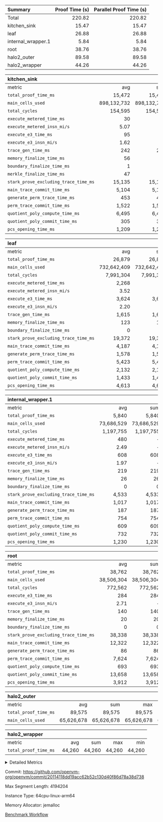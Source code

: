 | Summary | Proof Time (s) | Parallel Proof Time (s) |
|:---|---:|---:|
| Total |  220.82 |  220.82 |
| kitchen_sink |  15.47 |  15.47 |
| leaf |  26.88 |  26.88 |
| internal_wrapper.1 |  5.84 |  5.84 |
| root |  38.76 |  38.76 |
| halo2_outer |  89.58 |  89.58 |
| halo2_wrapper |  44.26 |  44.26 |


| kitchen_sink |||||
|:---|---:|---:|---:|---:|
|metric|avg|sum|max|min|
| `total_proof_time_ms ` |  15,472 |  15,472 |  15,472 |  15,472 |
| `main_cells_used     ` |  898,132,732 |  898,132,732 |  898,132,732 |  898,132,732 |
| `total_cycles        ` |  154,595 |  154,595 |  154,595 |  154,595 |
| `execute_metered_time_ms` |  30 | -          | -          | -          |
| `execute_metered_insn_mi/s` |  5.07 | -          | -          | -          |
| `execute_e3_time_ms  ` |  95 |  95 |  95 |  95 |
| `execute_e3_insn_mi/s` |  1.62 | -          |  1.62 |  1.62 |
| `trace_gen_time_ms   ` |  242 |  242 |  242 |  242 |
| `memory_finalize_time_ms` |  56 |  56 |  56 |  56 |
| `boundary_finalize_time_ms` |  1 |  1 |  1 |  1 |
| `merkle_finalize_time_ms` |  47 |  47 |  47 |  47 |
| `stark_prove_excluding_trace_time_ms` |  15,135 |  15,135 |  15,135 |  15,135 |
| `main_trace_commit_time_ms` |  5,104 |  5,104 |  5,104 |  5,104 |
| `generate_perm_trace_time_ms` |  453 |  453 |  453 |  453 |
| `perm_trace_commit_time_ms` |  1,522 |  1,522 |  1,522 |  1,522 |
| `quotient_poly_compute_time_ms` |  6,495 |  6,495 |  6,495 |  6,495 |
| `quotient_poly_commit_time_ms` |  305 |  305 |  305 |  305 |
| `pcs_opening_time_ms ` |  1,209 |  1,209 |  1,209 |  1,209 |

| leaf |||||
|:---|---:|---:|---:|---:|
|metric|avg|sum|max|min|
| `total_proof_time_ms ` |  26,879 |  26,879 |  26,879 |  26,879 |
| `main_cells_used     ` |  732,642,409 |  732,642,409 |  732,642,409 |  732,642,409 |
| `total_cycles        ` |  7,991,304 |  7,991,304 |  7,991,304 |  7,991,304 |
| `execute_metered_time_ms` |  2,268 | -          | -          | -          |
| `execute_metered_insn_mi/s` |  3.52 | -          | -          | -          |
| `execute_e3_time_ms  ` |  3,624 |  3,624 |  3,624 |  3,624 |
| `execute_e3_insn_mi/s` |  2.20 | -          |  2.20 |  2.20 |
| `trace_gen_time_ms   ` |  1,615 |  1,615 |  1,615 |  1,615 |
| `memory_finalize_time_ms` |  123 |  123 |  123 |  123 |
| `boundary_finalize_time_ms` |  0 |  0 |  0 |  0 |
| `stark_prove_excluding_trace_time_ms` |  19,372 |  19,372 |  19,372 |  19,372 |
| `main_trace_commit_time_ms` |  4,187 |  4,187 |  4,187 |  4,187 |
| `generate_perm_trace_time_ms` |  1,578 |  1,578 |  1,578 |  1,578 |
| `perm_trace_commit_time_ms` |  5,423 |  5,423 |  5,423 |  5,423 |
| `quotient_poly_compute_time_ms` |  2,132 |  2,132 |  2,132 |  2,132 |
| `quotient_poly_commit_time_ms` |  1,433 |  1,433 |  1,433 |  1,433 |
| `pcs_opening_time_ms ` |  4,613 |  4,613 |  4,613 |  4,613 |

| internal_wrapper.1 |||||
|:---|---:|---:|---:|---:|
|metric|avg|sum|max|min|
| `total_proof_time_ms ` |  5,840 |  5,840 |  5,840 |  5,840 |
| `main_cells_used     ` |  73,686,529 |  73,686,529 |  73,686,529 |  73,686,529 |
| `total_cycles        ` |  1,197,755 |  1,197,755 |  1,197,755 |  1,197,755 |
| `execute_metered_time_ms` |  480 | -          | -          | -          |
| `execute_metered_insn_mi/s` |  2.49 | -          | -          | -          |
| `execute_e3_time_ms  ` |  608 |  608 |  608 |  608 |
| `execute_e3_insn_mi/s` |  1.97 | -          |  1.97 |  1.97 |
| `trace_gen_time_ms   ` |  219 |  219 |  219 |  219 |
| `memory_finalize_time_ms` |  26 |  26 |  26 |  26 |
| `boundary_finalize_time_ms` |  0 |  0 |  0 |  0 |
| `stark_prove_excluding_trace_time_ms` |  4,533 |  4,533 |  4,533 |  4,533 |
| `main_trace_commit_time_ms` |  1,017 |  1,017 |  1,017 |  1,017 |
| `generate_perm_trace_time_ms` |  187 |  187 |  187 |  187 |
| `perm_trace_commit_time_ms` |  754 |  754 |  754 |  754 |
| `quotient_poly_compute_time_ms` |  609 |  609 |  609 |  609 |
| `quotient_poly_commit_time_ms` |  732 |  732 |  732 |  732 |
| `pcs_opening_time_ms ` |  1,230 |  1,230 |  1,230 |  1,230 |

| root |||||
|:---|---:|---:|---:|---:|
|metric|avg|sum|max|min|
| `total_proof_time_ms ` |  38,762 |  38,762 |  38,762 |  38,762 |
| `main_cells_used     ` |  38,506,304 |  38,506,304 |  38,506,304 |  38,506,304 |
| `total_cycles        ` |  772,562 |  772,562 |  772,562 |  772,562 |
| `execute_e3_time_ms  ` |  284 |  284 |  284 |  284 |
| `execute_e3_insn_mi/s` |  2.71 | -          |  2.71 |  2.71 |
| `trace_gen_time_ms   ` |  140 |  140 |  140 |  140 |
| `memory_finalize_time_ms` |  20 |  20 |  20 |  20 |
| `boundary_finalize_time_ms` |  0 |  0 |  0 |  0 |
| `stark_prove_excluding_trace_time_ms` |  38,338 |  38,338 |  38,338 |  38,338 |
| `main_trace_commit_time_ms` |  12,322 |  12,322 |  12,322 |  12,322 |
| `generate_perm_trace_time_ms` |  86 |  86 |  86 |  86 |
| `perm_trace_commit_time_ms` |  7,624 |  7,624 |  7,624 |  7,624 |
| `quotient_poly_compute_time_ms` |  693 |  693 |  693 |  693 |
| `quotient_poly_commit_time_ms` |  13,658 |  13,658 |  13,658 |  13,658 |
| `pcs_opening_time_ms ` |  3,912 |  3,912 |  3,912 |  3,912 |

| halo2_outer |||||
|:---|---:|---:|---:|---:|
|metric|avg|sum|max|min|
| `total_proof_time_ms ` |  89,575 |  89,575 |  89,575 |  89,575 |
| `main_cells_used     ` |  65,626,678 |  65,626,678 |  65,626,678 |  65,626,678 |

| halo2_wrapper |||||
|:---|---:|---:|---:|---:|
|metric|avg|sum|max|min|
| `total_proof_time_ms ` |  44,260 |  44,260 |  44,260 |  44,260 |



<details>
<summary>Detailed Metrics</summary>

|  | memory_finalize_time_ms | insns | execute_metered_time_ms | execute_metered_insn_mi/s | execute_e3_time_ms | execute_e3_insn_mi/s | boundary_finalize_time_ms |
| --- | --- | --- | --- | --- | --- | --- |
|  | 20 | 1,198,228 | 209 | 3.69 | 284 | 2.72 | 0 | 

| group | trace_gen_time_ms | total_proof_time_ms | total_cycles | total_cells | stark_prove_excluding_trace_time_ms | quotient_poly_compute_time_ms | quotient_poly_commit_time_ms | perm_trace_commit_time_ms | pcs_opening_time_ms | num_segments | num_children | memory_finalize_time_ms | main_trace_commit_time_ms | main_cells_used | insns | generate_perm_trace_time_ms | fri.log_blowup | execute_metered_time_ms | execute_metered_insn_mi/s | execute_e3_time_ms | execute_e3_insn_mi/s | boundary_finalize_time_ms |
| --- | --- | --- | --- | --- | --- | --- | --- | --- | --- | --- | --- | --- | --- | --- | --- | --- | --- | --- | --- | --- | --- | --- |
| halo2_outer |  | 89,575 |  |  |  |  |  |  |  |  |  |  |  | 65,626,678 |  |  |  |  |  |  |  |  | 
| halo2_wrapper |  | 44,260 |  |  |  |  |  |  |  |  |  |  |  |  |  |  |  |  |  |  |  |  | 
| internal_wrapper.1 | 219 | 5,840 | 1,197,755 | 224,975,330 | 4,533 | 609 | 732 | 754 | 1,230 |  |  | 26 | 1,017 | 73,686,529 | 1,197,756 | 187 | 2 | 480 | 2.49 | 608 | 1.97 | 0 | 
| kitchen_sink |  |  |  |  |  |  |  |  |  | 1 |  |  |  |  | 154,596 |  | 1 | 30 | 5.07 |  |  |  | 
| leaf |  |  |  |  |  |  |  |  |  |  | 1 |  |  |  |  |  | 1 |  |  |  |  |  | 

| group | air_name | rows | prep_cols | perm_cols | main_cols | cells |
| --- | --- | --- | --- | --- | --- | --- |
| internal_wrapper.1 | AccessAdapterAir<2> | 524,288 |  | 12 | 11 | 12,058,624 | 
| internal_wrapper.1 | AccessAdapterAir<4> | 262,144 |  | 12 | 13 | 6,553,600 | 
| internal_wrapper.1 | AccessAdapterAir<8> | 4,096 |  | 12 | 17 | 118,784 | 
| internal_wrapper.1 | FriReducedOpeningAir | 524,288 |  | 44 | 27 | 37,224,448 | 
| internal_wrapper.1 | JalRangeCheckAir | 65,536 |  | 16 | 12 | 1,835,008 | 
| internal_wrapper.1 | NativePoseidon2Air<BabyBearParameters>, 1> | 131,072 |  | 160 | 398 | 73,138,176 | 
| internal_wrapper.1 | PhantomAir | 32,768 |  | 8 | 6 | 458,752 | 
| internal_wrapper.1 | ProgramAir | 131,072 |  | 8 | 10 | 2,359,296 | 
| internal_wrapper.1 | VariableRangeCheckerAir | 262,144 | 2 | 8 | 1 | 2,359,296 | 
| internal_wrapper.1 | VmAirWrapper<AluNativeAdapterAir, FieldArithmeticCoreAir> | 1,048,576 |  | 20 | 29 | 51,380,224 | 
| internal_wrapper.1 | VmAirWrapper<BranchNativeAdapterAir, BranchEqualCoreAir<1> | 131,072 |  | 16 | 23 | 5,111,808 | 
| internal_wrapper.1 | VmAirWrapper<NativeAdapterAir<2, 0>, PublicValuesCoreAir> | 64 |  | 16 | 23 | 2,496 | 
| internal_wrapper.1 | VmAirWrapper<NativeLoadStoreAdapterAir<1>, NativeLoadStoreCoreAir<1> | 262,144 |  | 24 | 21 | 11,796,480 | 
| internal_wrapper.1 | VmAirWrapper<NativeLoadStoreAdapterAir<4>, NativeLoadStoreCoreAir<4> | 131,072 |  | 24 | 27 | 6,684,672 | 
| internal_wrapper.1 | VmAirWrapper<NativeVectorizedAdapterAir<4>, FieldExtensionCoreAir> | 131,072 |  | 20 | 38 | 7,602,176 | 
| internal_wrapper.1 | VmConnectorAir | 2 | 1 | 12 | 5 | 34 | 
| internal_wrapper.1 | VolatileBoundaryAir | 262,144 |  | 12 | 12 | 6,291,456 | 

| group | air_name | idx | rows | prep_cols | perm_cols | main_cols | cells |
| --- | --- | --- | --- | --- | --- | --- | --- |
| leaf | AccessAdapterAir<2> | 0 | 4,194,304 |  | 16 | 11 | 113,246,208 | 
| leaf | AccessAdapterAir<4> | 0 | 2,097,152 |  | 16 | 13 | 60,817,408 | 
| leaf | AccessAdapterAir<8> | 0 | 131,072 |  | 16 | 17 | 4,325,376 | 
| leaf | FriReducedOpeningAir | 0 | 8,388,608 |  | 84 | 27 | 931,135,488 | 
| leaf | JalRangeCheckAir | 0 | 131,072 |  | 28 | 12 | 5,242,880 | 
| leaf | NativePoseidon2Air<BabyBearParameters>, 1> | 0 | 1,048,576 |  | 312 | 398 | 744,488,960 | 
| leaf | PhantomAir | 0 | 32,768 |  | 12 | 6 | 589,824 | 
| leaf | ProgramAir | 0 | 2,097,152 |  | 8 | 10 | 37,748,736 | 
| leaf | VariableRangeCheckerAir | 0 | 262,144 | 2 | 8 | 1 | 2,359,296 | 
| leaf | VmAirWrapper<AluNativeAdapterAir, FieldArithmeticCoreAir> | 0 | 4,194,304 |  | 36 | 29 | 272,629,760 | 
| leaf | VmAirWrapper<BranchNativeAdapterAir, BranchEqualCoreAir<1> | 0 | 1,048,576 |  | 28 | 23 | 53,477,376 | 
| leaf | VmAirWrapper<NativeAdapterAir<2, 0>, PublicValuesCoreAir> | 0 | 64 |  | 28 | 27 | 3,520 | 
| leaf | VmAirWrapper<NativeLoadStoreAdapterAir<1>, NativeLoadStoreCoreAir<1> | 0 | 2,097,152 |  | 40 | 21 | 127,926,272 | 
| leaf | VmAirWrapper<NativeLoadStoreAdapterAir<4>, NativeLoadStoreCoreAir<4> | 0 | 524,288 |  | 40 | 27 | 35,127,296 | 
| leaf | VmAirWrapper<NativeVectorizedAdapterAir<4>, FieldExtensionCoreAir> | 0 | 1,048,576 |  | 36 | 38 | 77,594,624 | 
| leaf | VmConnectorAir | 0 | 2 | 1 | 16 | 5 | 42 | 
| leaf | VolatileBoundaryAir | 0 | 1,048,576 |  | 20 | 12 | 33,554,432 | 
| root | AccessAdapterAir<2> | 0 | 262,144 |  | 8 | 11 | 4,980,736 | 
| root | AccessAdapterAir<4> | 0 | 131,072 |  | 8 | 13 | 2,752,512 | 
| root | AccessAdapterAir<8> | 0 | 4,096 |  | 8 | 17 | 102,400 | 
| root | FriReducedOpeningAir | 0 | 131,072 |  | 24 | 27 | 6,684,672 | 
| root | JalRangeCheckAir | 0 | 32,768 |  | 12 | 12 | 786,432 | 
| root | NativePoseidon2Air<BabyBearParameters>, 1> | 0 | 32,768 |  | 84 | 398 | 15,794,176 | 
| root | PhantomAir | 0 | 8,192 |  | 8 | 6 | 114,688 | 
| root | ProgramAir | 0 | 131,072 |  | 8 | 10 | 2,359,296 | 
| root | VariableRangeCheckerAir | 0 | 262,144 | 2 | 8 | 1 | 2,359,296 | 
| root | VmAirWrapper<AluNativeAdapterAir, FieldArithmeticCoreAir> | 0 | 524,288 |  | 12 | 29 | 21,495,808 | 
| root | VmAirWrapper<BranchNativeAdapterAir, BranchEqualCoreAir<1> | 0 | 131,072 |  | 12 | 23 | 4,587,520 | 
| root | VmAirWrapper<NativeAdapterAir<2, 0>, PublicValuesCoreAir> | 0 | 64 |  | 12 | 22 | 2,176 | 
| root | VmAirWrapper<NativeLoadStoreAdapterAir<1>, NativeLoadStoreCoreAir<1> | 0 | 262,144 |  | 16 | 21 | 9,699,328 | 
| root | VmAirWrapper<NativeLoadStoreAdapterAir<4>, NativeLoadStoreCoreAir<4> | 0 | 65,536 |  | 16 | 27 | 2,818,048 | 
| root | VmAirWrapper<NativeVectorizedAdapterAir<4>, FieldExtensionCoreAir> | 0 | 65,536 |  | 12 | 38 | 3,276,800 | 
| root | VmConnectorAir | 0 | 2 | 1 | 8 | 5 | 26 | 
| root | VolatileBoundaryAir | 0 | 131,072 |  | 8 | 12 | 2,621,440 | 

| group | air_name | segment | rows | prep_cols | perm_cols | main_cols | cells |
| --- | --- | --- | --- | --- | --- | --- | --- |
| kitchen_sink | AccessAdapterAir<16> | 0 | 262,144 |  | 16 | 25 | 10,747,904 | 
| kitchen_sink | AccessAdapterAir<32> | 0 | 8,192 |  | 16 | 41 | 466,944 | 
| kitchen_sink | AccessAdapterAir<8> | 0 | 524,288 |  | 16 | 17 | 17,301,504 | 
| kitchen_sink | BitwiseOperationLookupAir<8> | 0 | 65,536 | 3 | 8 | 2 | 655,360 | 
| kitchen_sink | KeccakVmAir | 0 | 262,144 |  | 1,056 | 3,163 | 1,105,985,536 | 
| kitchen_sink | MemoryMerkleAir<8> | 0 | 16,384 |  | 16 | 32 | 786,432 | 
| kitchen_sink | PersistentBoundaryAir<8> | 0 | 8,192 |  | 12 | 20 | 262,144 | 
| kitchen_sink | PhantomAir | 0 | 1 |  | 12 | 6 | 18 | 
| kitchen_sink | Poseidon2PeripheryAir<BabyBearParameters>, 1> | 0 | 4,096 |  | 8 | 300 | 1,261,568 | 
| kitchen_sink | ProgramAir | 0 | 16,384 |  | 8 | 10 | 294,912 | 
| kitchen_sink | RangeTupleCheckerAir<2> | 0 | 2,097,152 | 2 | 8 | 1 | 18,874,368 | 
| kitchen_sink | Sha256VmAir | 0 | 524,288 |  | 108 | 470 | 303,038,464 | 
| kitchen_sink | VariableRangeCheckerAir | 0 | 262,144 | 2 | 8 | 1 | 2,359,296 | 
| kitchen_sink | VmAirWrapper<Rv32BaseAluAdapterAir, BaseAluCoreAir<4, 8> | 0 | 32,768 |  | 52 | 36 | 2,883,584 | 
| kitchen_sink | VmAirWrapper<Rv32BaseAluAdapterAir, LessThanCoreAir<4, 8> | 0 | 2,048 |  | 40 | 37 | 157,696 | 
| kitchen_sink | VmAirWrapper<Rv32BaseAluAdapterAir, ShiftCoreAir<4, 8> | 0 | 16,384 |  | 52 | 53 | 1,720,320 | 
| kitchen_sink | VmAirWrapper<Rv32BranchAdapterAir, BranchEqualCoreAir<4> | 0 | 8,192 |  | 28 | 26 | 442,368 | 
| kitchen_sink | VmAirWrapper<Rv32BranchAdapterAir, BranchLessThanCoreAir<4, 8> | 0 | 4,096 |  | 32 | 32 | 262,144 | 
| kitchen_sink | VmAirWrapper<Rv32CondRdWriteAdapterAir, Rv32JalLuiCoreAir> | 0 | 1,024 |  | 28 | 18 | 47,104 | 
| kitchen_sink | VmAirWrapper<Rv32HeapAdapterAir<2, 32, 32>, BaseAluCoreAir<32, 8> | 0 | 2,048 |  | 192 | 168 | 737,280 | 
| kitchen_sink | VmAirWrapper<Rv32HeapAdapterAir<2, 32, 32>, LessThanCoreAir<32, 8> | 0 | 1,024 |  | 68 | 169 | 242,688 | 
| kitchen_sink | VmAirWrapper<Rv32HeapAdapterAir<2, 32, 32>, MultiplicationCoreAir<32, 8> | 0 | 256 |  | 192 | 164 | 91,136 | 
| kitchen_sink | VmAirWrapper<Rv32HeapBranchAdapterAir<2, 32>, BranchEqualCoreAir<32> | 0 | 256 |  | 48 | 124 | 44,032 | 
| kitchen_sink | VmAirWrapper<Rv32IsEqualModAdapterAir<2, 1, 32, 32>, ModularIsEqualCoreAir<32, 4, 8> | 0 | 8 |  | 56 | 166 | 1,776 | 
| kitchen_sink | VmAirWrapper<Rv32IsEqualModAdapterAir<2, 3, 16, 48>, ModularIsEqualCoreAir<48, 4, 8> | 0 | 8 |  | 88 | 242 | 2,640 | 
| kitchen_sink | VmAirWrapper<Rv32JalrAdapterAir, Rv32JalrCoreAir> | 0 | 2,048 |  | 36 | 28 | 131,072 | 
| kitchen_sink | VmAirWrapper<Rv32LoadStoreAdapterAir, LoadStoreCoreAir<4> | 0 | 131,072 |  | 52 | 41 | 12,189,696 | 
| kitchen_sink | VmAirWrapper<Rv32MultAdapterAir, MulHCoreAir<4, 8> | 0 | 16 |  | 72 | 39 | 1,776 | 
| kitchen_sink | VmAirWrapper<Rv32MultAdapterAir, MultiplicationCoreAir<4, 8> | 0 | 32 |  | 52 | 31 | 2,656 | 
| kitchen_sink | VmAirWrapper<Rv32RdWriteAdapterAir, Rv32AuipcCoreAir> | 0 | 1,024 |  | 28 | 20 | 49,152 | 
| kitchen_sink | VmAirWrapper<Rv32VecHeapAdapterAir<1, 2, 2, 32, 32>, FieldExpressionCoreAir> | 0 | 4 |  | 836 | 547 | 5,532 | 
| kitchen_sink | VmAirWrapper<Rv32VecHeapAdapterAir<1, 6, 6, 16, 16>, FieldExpressionCoreAir> | 0 | 4 |  | 1,668 | 1,020 | 10,752 | 
| kitchen_sink | VmAirWrapper<Rv32VecHeapAdapterAir<2, 1, 1, 32, 32>, FieldExpressionCoreAir> | 0 | 64 |  | 384 | 294 | 41,920 | 
| kitchen_sink | VmAirWrapper<Rv32VecHeapAdapterAir<2, 2, 2, 32, 32>, FieldExpressionCoreAir> | 0 | 2 |  | 860 | 625 | 2,202 | 
| kitchen_sink | VmAirWrapper<Rv32VecHeapAdapterAir<2, 3, 3, 16, 16>, FieldExpressionCoreAir> | 0 | 4 |  | 496 | 393 | 2,404 | 
| kitchen_sink | VmAirWrapper<Rv32VecHeapAdapterAir<2, 6, 6, 16, 16>, FieldExpressionCoreAir> | 0 | 2 |  | 1,340 | 949 | 3,426 | 
| kitchen_sink | VmConnectorAir | 0 | 2 | 1 | 16 | 5 | 42 | 

| group | idx | trace_gen_time_ms | total_proof_time_ms | total_cycles | total_cells | stark_prove_excluding_trace_time_ms | quotient_poly_compute_time_ms | quotient_poly_commit_time_ms | perm_trace_commit_time_ms | pcs_opening_time_ms | memory_finalize_time_ms | main_trace_commit_time_ms | main_cells_used | insns | generate_perm_trace_time_ms | fri.log_blowup | execute_metered_time_ms | execute_metered_insn_mi/s | execute_e3_time_ms | execute_e3_insn_mi/s | boundary_finalize_time_ms |
| --- | --- | --- | --- | --- | --- | --- | --- | --- | --- | --- | --- | --- | --- | --- | --- | --- | --- | --- | --- | --- | --- |
| leaf | 0 | 1,615 | 26,879 | 7,991,304 | 2,500,267,498 | 19,372 | 2,132 | 1,433 | 5,423 | 4,613 | 123 | 4,187 | 732,642,409 | 7,991,305 | 1,578 |  | 2,268 | 3.52 | 3,624 | 2.20 | 0 | 
| root | 0 | 140 | 38,762 | 772,562 | 80,435,354 | 38,338 | 693 | 13,658 | 7,624 | 3,912 | 20 | 12,322 | 38,506,304 | 772,563 | 86 | 3 |  |  | 284 | 2.71 | 0 | 

| group | idx | trace_height_constraint | weighted_sum | threshold |
| --- | --- | --- | --- | --- |
| leaf | 0 | 0 | 39,125,124 | 2,013,265,921 | 
| leaf | 0 | 1 | 291,111,168 | 2,013,265,921 | 
| leaf | 0 | 2 | 19,562,562 | 2,013,265,921 | 
| leaf | 0 | 3 | 288,096,516 | 2,013,265,921 | 
| leaf | 0 | 4 | 2,097,152 | 2,013,265,921 | 
| leaf | 0 | 5 | 642,351,818 | 2,013,265,921 | 
| root | 0 | 0 | 2,252,928 | 2,013,265,921 | 
| root | 0 | 1 | 14,557,184 | 2,013,265,921 | 
| root | 0 | 2 | 1,126,464 | 2,013,265,921 | 
| root | 0 | 3 | 15,540,224 | 2,013,265,921 | 
| root | 0 | 4 | 262,144 | 2,013,265,921 | 
| root | 0 | 5 | 34,263,234 | 2,013,265,921 | 

| group | segment | trace_gen_time_ms | total_proof_time_ms | total_cycles | total_cells | stark_prove_excluding_trace_time_ms | quotient_poly_compute_time_ms | quotient_poly_commit_time_ms | perm_trace_commit_time_ms | pcs_opening_time_ms | merkle_finalize_time_ms | memory_finalize_time_ms | main_trace_commit_time_ms | main_cells_used | insns | generate_perm_trace_time_ms | execute_e3_time_ms | execute_e3_insn_mi/s | boundary_finalize_time_ms |
| --- | --- | --- | --- | --- | --- | --- | --- | --- | --- | --- | --- | --- | --- | --- | --- | --- | --- | --- | --- |
| kitchen_sink | 0 | 242 | 15,472 | 154,595 | 1,481,195,140 | 15,135 | 6,495 | 305 | 1,522 | 1,209 | 47 | 56 | 5,104 | 898,132,732 | 154,596 | 453 | 95 | 1.62 | 1 | 

| group | segment | trace_height_constraint | weighted_sum | threshold |
| --- | --- | --- | --- | --- |
| kitchen_sink | 0 | 0 | 1,977,978 | 2,013,265,921 | 
| kitchen_sink | 0 | 1 | 32,428,728 | 2,013,265,921 | 
| kitchen_sink | 0 | 2 | 988,989 | 2,013,265,921 | 
| kitchen_sink | 0 | 3 | 32,011,232 | 2,013,265,921 | 
| kitchen_sink | 0 | 4 | 57,344 | 2,013,265,921 | 
| kitchen_sink | 0 | 5 | 24,576 | 2,013,265,921 | 
| kitchen_sink | 0 | 6 | 49,612,052 | 2,013,265,921 | 
| kitchen_sink | 0 | 7 | 1,048,576 | 2,013,265,921 | 
| kitchen_sink | 0 | 8 | 8,448 | 2,013,265,921 | 
| kitchen_sink | 0 | 9 | 120,668,771 | 2,013,265,921 | 

| group | trace_height_constraint | weighted_sum | threshold |
| --- | --- | --- | --- |
| internal_wrapper.1 | 0 | 5,177,476 | 2,013,265,921 | 
| internal_wrapper.1 | 1 | 30,814,464 | 2,013,265,921 | 
| internal_wrapper.1 | 2 | 2,588,738 | 2,013,265,921 | 
| internal_wrapper.1 | 3 | 30,941,444 | 2,013,265,921 | 
| internal_wrapper.1 | 4 | 262,144 | 2,013,265,921 | 
| internal_wrapper.1 | 5 | 70,177,482 | 2,013,265,921 | 

</details>


Commit: https://github.com/openvm-org/openvm/commit/20114118dd19acc62b52c130d40f86d78a38d738

Max Segment Length: 4194204

Instance Type: 64cpu-linux-arm64

Memory Allocator: jemalloc

[Benchmark Workflow](https://github.com/openvm-org/openvm/actions/runs/15857185114)
